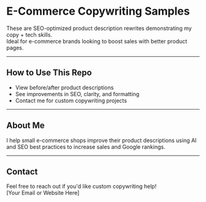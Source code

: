 # E-Commerce Copywriting Samples

These are SEO-optimized product description rewrites demonstrating my copy + tech skills.  
Ideal for e-commerce brands looking to boost sales with better product pages.

---

## How to Use This Repo

- View before/after product descriptions  
- See improvements in SEO, clarity, and formatting  
- Contact me for custom copywriting projects

---

## About Me

I help small e-commerce shops improve their product descriptions using AI and SEO best practices to increase sales and Google rankings.

---

## Contact

Feel free to reach out if you'd like custom copywriting help!  
[Your Email or Website Here]


